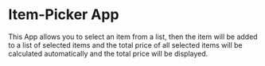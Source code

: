 # Item-Picker App
This App allows you to select an item from a list, then the item will be added to a list of selected items and the total price of all selected items will be calculated automatically and the total price will be displayed.
